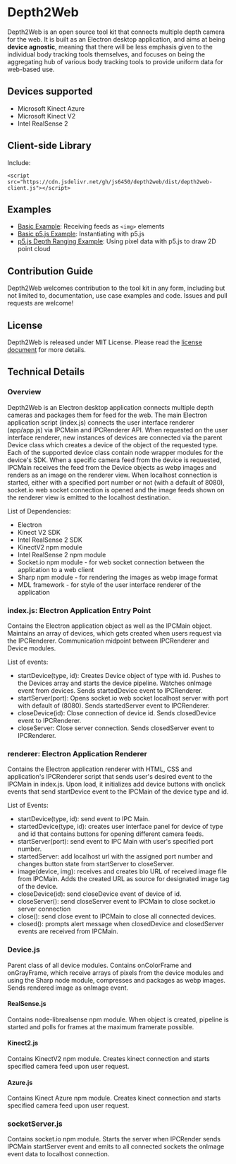 # Depth2Web

Depth2Web is an open source tool kit that connects multiple depth camera for the web. It is built as an Electron desktop application, and aims at being **device agnostic**, meaning that there will be less emphasis given to the individual body tracking tools themselves, and focuses on being the aggregating hub of various body tracking tools to provide uniform data for web-based use.

## Devices supported

* Microsoft Kinect Azure
* Microsoft Kinect V2
* Intel RealSense 2

## Client-side Library

Include:
```$xslt
<script src="https://cdn.jsdelivr.net/gh/js6450/depth2web/dist/depth2web-client.js"></script>
```

## Examples

* [Basic Example](https://github.com/js6450/depth2web/blob/master/examples/basic.html): Receiving feeds as ```<img>``` elements
* [Basic p5.js Example](https://editor.p5js.org/js6450/sketches/XqwcU-BBT): Instantiating with p5.js
* [p5.js Depth Ranging Example](https://editor.p5js.org/js6450/sketches/bMs20e8aM): Using pixel data with p5.js to draw 2D point cloud

## Contribution Guide

Depth2Web welcomes contribution to the tool kit in any form, including but not limited to, documentation, use case examples and code. Issues and pull requests are welcome!

## License

Depth2Web is released under MIT License. Please read the [license document](LICENSE.md) for more details.

## Technical Details

### Overview

Depth2Web is an Electron desktop application connects multiple depth cameras and packages them for feed for the web. The main Electron application script (index.js) connects the user interface renderer (app/app.js) via IPCMain and IPCRenderer API. When requested on the user interface renderer, new instances of devices are connected via the parent Device class which creates a device of the object of the requested type. Each of the supported device class contain node wrapper modules for the device's SDK. When a specific camera feed from the device is requested, IPCMain receives the feed from the Device objects as webp images and renders as an image on the renderer view. When localhost connection is started, either with a specified port number or not (with a default of 8080), socket.io web socket connection is opened and the image feeds shown on the renderer view is emitted to the localhost destination.

List of Dependencies:
* Electron
* Kinect V2 SDK
* Intel RealSense 2 SDK
* KinectV2 npm module
* Intel RealSense 2 npm module
* Socket.io npm module - for web socket connection between the application to a web client
* Sharp npm module - for rendering the images as webp image format
* MDL framework - for style of the user interface renderer of the application

### index.js: Electron Application Entry Point

Contains the Electron application object as well as the IPCMain object. Maintains an array of devices, which gets created when users request via the IPCRenderer. Communication midpoint between IPCRenderer and Device modules.

List of events:
* startDevice(type, id): Creates Device object of type with id. Pushes to the Devices array and starts the device pipeline. Watches onImage event from devices. Sends startedDevice event to IPCRenderer.
* startServer(port): Opens socket.io web socket localhost server with port with default of (8080). Sends startedServer event to IPCRenderer.
* closeDevice(id): Close connection of device id. Sends closedDevice event to IPCRenderer.
* closeServer: Close server connection. Sends closedServer event to IPCRenderer.

### renderer: Electron Application Renderer

Contains the Electron application renderer with HTML, CSS and application's IPCRenderer script that sends user's desired event to the IPCMain in index.js. Upon load, it initializes add device buttons with onclick events that send startDevice event to the IPCMain of the device type and id.

List of Events:
* startDevice(type, id): send event to IPC Main. 
* startedDevice(type, id): creates user interface panel for device of type and id that contains buttons for opening different camera feeds.
* startServer(port): send event to IPC Main with user's specified port number.
* startedServer: add localhost url with the assigned port number and changes button state from startServer to closeServer.
* image(device, img): receives and creates blo URL of received image file from IPCMain. Adds the created URL as source for designated image tag of the device.
* closeDevice(id): send closeDevice event of device of id.
* closeServer(): send closeServer event to IPCMain to close socket.io server connection
* close(): send close event to IPCMain to close all connected devices.
* closed(): prompts alert message when closedDevice and closedServer events are received from IPCMain.

### Device.js

Parent class of all device modules. Contains onColorFrame and onGrayFrame, which receive arrays of pixels from the device modules and using the Sharp node module, compresses and packages as webp images. Sends rendered image as onImage event.

#### RealSense.js

Contains node-librealsense npm module. When object is created, pipeline is started and polls for frames at the maximum framerate possible.

#### Kinect2.js

Contains KinectV2 npm module. Creates kinect connection and starts specified camera feed upon user request.

#### Azure.js

Contains Kinect Azure npm module. Creates kinect connection and starts specified camera feed upon user request.

### socketServer.js

Contains socket.io npm module. Starts the server when IPCRender sends IPCMain startServer event and emits to all connected sockets the onImage event data to localhost connection.
